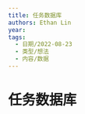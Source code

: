 ```yaml
---
title: 任务数据库
authors: Ethan Lin
year:
tags:
  - 日期/2022-08-23 
  - 类型/想法 
  - 内容/数据 
---
```



# 任务数据库



